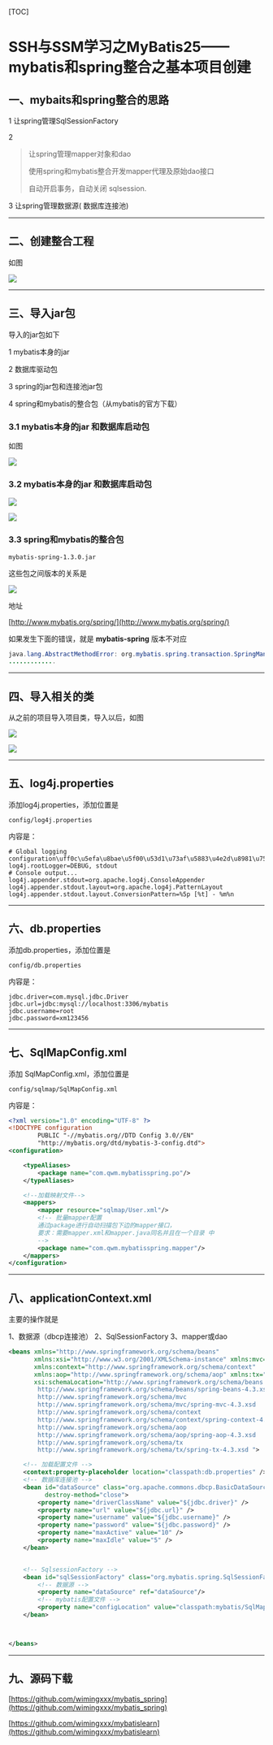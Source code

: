 
[TOC]

# SSH与SSM学习之MyBatis25——mybatis和spring整合之基本项目创建



## 一、mybaits和spring整合的思路

1 让spring管理SqlSessionFactory

2
>   让spring管理mapper对象和dao
>
>	使用spring和mybatis整合开发mapper代理及原始dao接口
>
>	自动开启事务，自动关闭 sqlsession.

3 让spring管理数据源( 数据库连接池)


---

## 二、创建整合工程

如图

![](../image/25/01.png)



----

## 三、导入jar包

导入的jar包如下

1 mybatis本身的jar

2 数据库驱动包

3 spring的jar包和连接池jar包

4 spring和mybatis的整合包（从mybatis的官方下载）


### 3.1 mybatis本身的jar 和数据库启动包

如图

![](../image/25/02.png)


### 3.2 mybatis本身的jar 和数据库启动包

![](../image/25/03.png)

![](../image/25/04.png)

### 3.3 spring和mybatis的整合包

```
mybatis-spring-1.3.0.jar
```

这些包之间版本的关系是

![](../image/25/07.png)

地址

[http://www.mybatis.org/spring/](http://www.mybatis.org/spring/)

如果发生下面的错误，就是 **mybatis-spring**  版本不对应

```java
java.lang.AbstractMethodError: org.mybatis.spring.transaction.SpringManagedTransaction.getTimeout()Ljava/lang/Integer;
.............
```

---

## 四、导入相关的类

从之前的项目导入项目类，导入以后，如图

![](../image/25/06.png)

![](../image/25/05.png)


---

## 五、log4j.properties

添加log4j.properties，添加位置是

```
config/log4j.properties
```

内容是：

```
# Global logging configuration\uff0c\u5efa\u8bae\u5f00\u53d1\u73af\u5883\u4e2d\u8981\u7528debug
log4j.rootLogger=DEBUG, stdout
# Console output...
log4j.appender.stdout=org.apache.log4j.ConsoleAppender
log4j.appender.stdout.layout=org.apache.log4j.PatternLayout
log4j.appender.stdout.layout.ConversionPattern=%5p [%t] - %m%n
```


---

## 六、db.properties


添加db.properties，添加位置是

```
config/db.properties
```

内容是：

```
jdbc.driver=com.mysql.jdbc.Driver
jdbc.url=jdbc:mysql://localhost:3306/mybatis
jdbc.username=root
jdbc.password=xm123456
```


---

## 七、SqlMapConfig.xml

添加 SqlMapConfig.xml，添加位置是

```
config/sqlmap/SqlMapConfig.xml
```

内容是：

```xml
<?xml version="1.0" encoding="UTF-8" ?>
<!DOCTYPE configuration
        PUBLIC "-//mybatis.org//DTD Config 3.0//EN"
        "http://mybatis.org/dtd/mybatis-3-config.dtd">
<configuration>

    <typeAliases>
        <package name="com.qwm.mybatisspring.po"/>
    </typeAliases>

    <!--加载映射文件-->
    <mappers>
        <mapper resource="sqlmap/User.xml"/>
        <!-- 批量mapper配置
        通过package进行自动扫描包下边的mapper接口，
        要求：需要mapper.xml和mapper.java同名并且在一个目录 中
        -->
        <package name="com.qwm.mybatisspring.mapper"/>
    </mappers>
</configuration>
```


---

## 八、applicationContext.xml

主要的操作就是

1、数据源（dbcp连接池）
2、SqlSessionFactory
3、mapper或dao


```xml
<beans xmlns="http://www.springframework.org/schema/beans"
       xmlns:xsi="http://www.w3.org/2001/XMLSchema-instance" xmlns:mvc="http://www.springframework.org/schema/mvc"
       xmlns:context="http://www.springframework.org/schema/context"
       xmlns:aop="http://www.springframework.org/schema/aop" xmlns:tx="http://www.springframework.org/schema/tx"
       xsi:schemaLocation="http://www.springframework.org/schema/beans
		http://www.springframework.org/schema/beans/spring-beans-4.3.xsd
		http://www.springframework.org/schema/mvc
		http://www.springframework.org/schema/mvc/spring-mvc-4.3.xsd
		http://www.springframework.org/schema/context
		http://www.springframework.org/schema/context/spring-context-4.3.xsd
		http://www.springframework.org/schema/aop
		http://www.springframework.org/schema/aop/spring-aop-4.3.xsd
		http://www.springframework.org/schema/tx
		http://www.springframework.org/schema/tx/spring-tx-4.3.xsd ">

    <!-- 加载配置文件 -->
    <context:property-placeholder location="classpath:db.properties" />
    <!-- 数据库连接池 -->
    <bean id="dataSource" class="org.apache.commons.dbcp.BasicDataSource"
          destroy-method="close">
        <property name="driverClassName" value="${jdbc.driver}" />
        <property name="url" value="${jdbc.url}" />
        <property name="username" value="${jdbc.username}" />
        <property name="password" value="${jdbc.password}" />
        <property name="maxActive" value="10" />
        <property name="maxIdle" value="5" />
    </bean>


    <!-- SqlsessionFactory -->
    <bean id="sqlSessionFactory" class="org.mybatis.spring.SqlSessionFactoryBean">
        <!-- 数据源 -->
        <property name="dataSource" ref="dataSource"/>
        <!-- mybatis配置文件 -->
        <property name="configLocation" value="classpath:mybatis/SqlMapConfig.xml"/>
    </bean>



</beans>
```


---

## 九、源码下载

[https://github.com/wimingxxx/mybatis_spring](https://github.com/wimingxxx/mybatis_spring)


[https://github.com/wimingxxx/mybatislearn](https://github.com/wimingxxx/mybatislearn)


